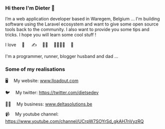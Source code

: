 ### Hi there I'm Dieter 👋

I’m a web application developer based in Waregem, Belgium ...
I'm building software using the Laravel ecosystem and want to give some open source tools back to the community. I also want to provide you some tips and tricks. I hope you will learn some cool stuff !

I love  🏃   ✍  👨‍💻  👨‍👩‍👧‍👦  🎣

I'm a programmer, runner, blogger husband and dad ... 

### Some of my realisations

🖥  My website: www.lloadout.com

🐦  My twitter: https://twitter.com/dietsedev
 
👨‍💼  My business: www.deltasolutions.be

📹  My youtube channel: https://www.youtube.com/channel/UCrpW7SOYrSd_gkAH7nVyzRQ
